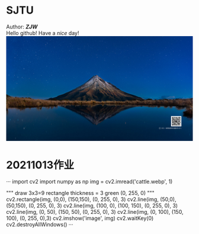 # SJTU 
Author: ***ZJW*** </br>
Hello github!
Have a *nice* day!
![wallpaper](https://github.com/ophwsjtu18/ohw21f/blob/main/zjw/zjw.assets/8545499.jpg)

# 20211013作业
···
import cv2
import numpy as np
img = cv2.imread('cattle.webp', 1)

"""
draw 3x3=9 rectangle 
thickness = 3
green (0, 255, 0)
"""
cv2.rectangle(img, (0,0), (150,150), (0, 255, 0), 3)
cv2.line(img, (50,0), (50,150), (0, 255, 0), 3)
cv2.line(img, (100, 0), (100, 150), (0, 255, 0), 3)
cv2.line(img, (0, 50), (150, 50), (0, 255, 0), 3)
cv2.line(img, (0, 100), (150, 100), (0, 255, 0),3)
cv2.imshow('image', img)
cv2.waitKey(0)
cv2.destroyAllWindows()
···
